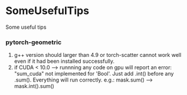 # SomeUsefulTips
Some useful tips 

### pytorch-geometric
1. g++ version should larger than 4.9 or torch-scatter cannot work well even if it had been installed successfully.
2. if CUDA < 10.0 --> runnning any code on gpu will report an error: "sum_cuda" not implemented for 'Bool'. Just add .int() before any .sum(). Everything will run correctly.
e.g.: mask.sum() --> mask.int().sum()
